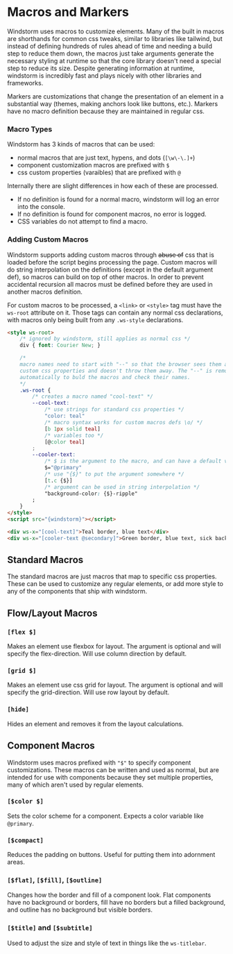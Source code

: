 # Macros and Markers
Windstorm uses macros to customize elements. Many of the built in macros are
shorthands for common css tweaks, similar to libraries like tailwind, but
instead of defining hundreds of rules ahead of time and needing a build step to
reduce them down, the macros just take arguments generate the necessary styling
at runtime so that the core library doesn't need a special step to reduce its
size. Despite generating information at runtime, windstorm is incredibly fast
and plays nicely with other libraries and frameworks.

Markers are customizations that change the presentation of an element in a
substantial way (themes, making anchors look like buttons, etc.). Markers have
no macro definition because they are maintained in regular css.

### Macro Types
Windstorm has 3 kinds of macros that can be used:
- normal macros that are just text, hypens, and dots (`[\w\-\.]+`)
- component customization macros are prefixed with `$`
- css custom properties (varaibles) that are prefixed with `@`

Internally there are slight differences in how each of these are processed.
- If no definition is found for a normal macro, windstorm will log an error
    into the console.
- If no definition is found for component macros, no error is logged.
- CSS variables do not attempt to find a macro.

### Adding Custom Macros
Windstorm supports adding custom macros through ~~abuse of~~ css that is loaded
before the script begins processing the page. Custom macros will do string
interpolation on the definitions (except in the default argument def), so macros
can build on top of other macros. In order to prevent accidental recursion all
macros must be defined before they are used in another macros definition.

For custom macros to be processed, a `<link>` or `<style>` tag must have the
`ws-root` attribute on it. Those tags can contain any normal css declarations,
with macros only being built from any `.ws-style` declarations.
```html
<style ws-root>
    /* ignored by windstorm, still applies as normal css */
    div { font: Courier New; }

    /*
    macro names need to start with "--" so that the browser sees them as
    custom css properties and doesn't throw them away. The "--" is removed
    automatically to buld the macros and check their names.
    */
    .ws-root {
        /* creates a macro named "cool-text" */
        --cool-text:
            /* use strings for standard css properties */
            "color: teal"
            /* macro syntax works for custom macros defs \o/ */
            [b 1px solid teal]
            /* variables too */
            [@color teal]
        ;
        --cooler-text:
            /* $ is the argument to the macro, and can have a default value */
            $="@primary"
            /* use "{$}" to put the argument somewhere */
            [t.c {$}]
            /* argument can be used in string interpolation */
            "background-color: {$}-ripple"
        ;
    }
</style>
<script src="{windstorm}"></script>

<div ws-x="[cool-text]">Teal border, blue text</div>
<div ws-x="[cooler-text @secondary]">Green border, blue text, sick background</div>
```

## Standard Macros
The standard macros are just macros that map to specific css properties.
These can be used to customize any regular elements, or add more style to any
of the components that ship with windstorm.

[funcs/simple.md : simple.yml : funcs]: ###

## Flow/Layout Macros

### `[flex $]`
Makes an element use flexbox for layout. The argument is optional and will
specify the flex-direction. Will use column direction by default.

### `[grid $]`
Makes an element use css grid for layout. The argument is optional and will
specify the grid-direction. Will use row layout by default.

### `[hide]`
Hides an element and removes it from the layout calculations.

## Component Macros
Windstorm uses macros prefixed with `"$"` to specify component
customizations. These macros can be written and used as normal, but are
intended for use with components because they set multiple properties, many of
which aren't used by regular elements.

### `[$color $]`
Sets the color scheme for a component. Expects a color variable like `@primary`.

### `[$compact]`
Reduces the padding on buttons. Useful for putting them into adornment areas.

### `[$flat]`, `[$fill]`, `[$outline]`
Changes how the border and fill of a component look. Flat components have no
background or borders, fill have no borders but a filled background, and outline
has no background but visible borders.

### `[$title]` and `[$subtitle]`
Used to adjust the size and style of text in things like the `ws-titlebar`.
